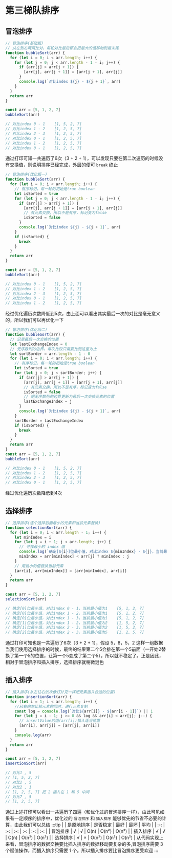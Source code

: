 # 第三梯队排序

## 冒泡排序

```js
// 冒泡排序(基础版)
// 从左到右两两比对，每轮对比最后都会把最大的值移动到最末尾
function bubbleSort(arr) {
  for (let i = 0; i < arr.length; i++) {
    for (let j = 0; j < arr.length - 1 - i; j++) {
      if (arr[j] > arr[j + 1]) {
        [arr[j], arr[j + 1]] = [arr[j + 1], arr[j]]
      }
      console.log(`对比index ${j} - ${j + 1}`, arr)
    }
  }
  return arr
}

const arr = [5, 1, 2, 7]
bubbleSort(arr)

// 对比index 0 - 1    [1, 5, 2, 7]
// 对比index 1 - 2    [1, 2, 5, 7]
// 对比index 2 - 3    [1, 2, 5, 7]
// 对比index 0 - 1    [1, 2, 5, 7]
// 对比index 1 - 2    [1, 2, 5, 7]
// 对比index 0 - 1    [1, 2, 5, 7]
```

通过打印可知一共遍历了6次（3 + 2 + 1），可以发现只要在第二次遍历的时候没有交换值，则说明排序已经完成，外层的便可 `break` 终止

```js
// 冒泡排序(优化版一)
function bubbleSort(arr) {
  for (let i = 0; i < arr.length; i++) {
    // 有序标记，每一轮的初始是true boolean
    let isSorted = true
    for (let j = 0; j < arr.length - 1 - i; j++) {
      if (arr[j] > arr[j + 1]) {
        [arr[j], arr[j + 1]] = [arr[j + 1], arr[j]]
        // 有元素交换，所以不是有序，标记变为false
        isSorted = false
      }
      console.log(`对比index ${j} - ${j + 1}`, arr)
    }
    if (isSorted) {
      break
    }
  }
  return arr
}

const arr = [5, 1, 2, 7]
bubbleSort(arr)

// 对比index 0 - 1    [1, 5, 2, 7]
// 对比index 1 - 2    [1, 2, 5, 7]
// 对比index 2 - 3    [1, 2, 5, 7]
// 对比index 0 - 1    [1, 2, 5, 7]
// 对比index 1 - 2    [1, 2, 5, 7]
```
经过优化遍历次数降低到5次，由上面可以看出其实最后一次的对比是毫无意义的，所以我们可以再优化一下

```js
// 冒泡排序(优化版二)
function bubbleSort(arr) {
  // 记录最后一次交换的位置
  let lastExchangeIndex = 0
  // 无序数列的边界，每次比较只需要比到这里为止
  let sortBorder = arr.length - 1 - 0
  for (let i = 0; i < arr.length; i++) {
    // 有序标记，每一轮的初始是true boolean
    let isSorted = true
    for (let j = 0; j < sortBorder; j++) {
      if (arr[j] > arr[j + 1]) {
        [arr[j], arr[j + 1]] = [arr[j + 1], arr[j]]
        // 有元素交换，所以不是有序，标记变为false
        isSorted = false
        // 把无序数列的边界更新为最后一次交换元素的位置
        lastExchangeIndex = j
      }
      console.log(`对比index ${j} - ${j + 1}`, arr)
    }
    sortBorder = lastExchangeIndex
    if (isSorted) {
      break
    }
  }
  return arr
}
const arr = [5, 1, 2, 7]
bubbleSort(arr)

// 对比index 0 - 1    [1, 5, 2, 7]
// 对比index 1 - 2    [1, 2, 5, 7]
// 对比index 2 - 3    [1, 2, 5, 7]
// 对比index 0 - 1    [1, 2, 5, 7]
```
经过优化遍历次数降低到4次

## 选择排序

```js
// 选择排序(逐个选择后面最小的元素和当前元素替换)
function selectionSort(arr) {
  for (let i = 0; i < arr.length - 1; i++) {
    let minIndex = i
    for (let j = i + 1; j < arr.length; j++) {
      // 寻找最小的 index 值
      console.log(`确定[${i}]位最小值，对比index ${minIndex} - ${j}，当前最小值为${arr[arr[minIndex] < arr[j] ? minIndex : j]}`, arr)
      minIndex = arr[minIndex] < arr[j] ? minIndex : j
    }
    // 用最小的值替换当前元素
    [arr[i], arr[minIndex]] = [arr[minIndex], arr[i]]
  }
  return arr
}

const arr = [5, 1, 2, 7]
selectionSort(arr)

// 确定[0]位最小值，对比index 0 - 1，当前最小值为1    [5, 1, 2, 7]
// 确定[0]位最小值，对比index 1 - 2，当前最小值为1    [5, 1, 2, 7]
// 确定[0]位最小值，对比index 1 - 3，当前最小值为1    [5, 1, 2, 7]
// 确定[1]位最小值，对比index 1 - 2，当前最小值为2    [1, 5, 2, 7]
// 确定[1]位最小值，对比index 2 - 3，当前最小值为2    [1, 5, 2, 7]
// 确定[2]位最小值，对比index 2 - 3，当前最小值为5    [1, 2, 5, 7]
```
通过打印可知也是一共遍历了6次（3 + 2 + 1），假设 5，8，5，2 这样一组数据当我们使用选择排序的时候，最终的结果第二个5会排在第一个5前面（一开始2替换了第一个5的位置，让第一个5变成了第二个5），所以就不稳定了。正是因此，相对于冒泡排序和插入排序，选择排序就稍微逊色

## 插入排序

```js
// 插入排序(从左往右依次像打扑克一样把元素插入合适的位置)
function insertionSort(arr) {
  for (let i = 1; i < arr.length; i++) {
    //从右向左比较元素的同时，进行元素复制
    const log = console.log(`对比${arr[i]} - ${arr[i - 1]}`) || 1
    for (let j = i - 1; j >= 0 && log && arr[i] < arr[j]; j--) {
      // insertValue的值(arr[i])插入适当位置
      [arr[i], arr[j]] = [arr[j], arr[i]]
    }
    console.log(arr)
  }
  return arr
}

const arr = [5, 1, 2, 7]
insertionSort(arr)

// 对比1 , 5
// [1, 5, 2, 7]
// 对比2 , 5
// 对比2 , 1
// [1, 2, 5, 7] 把 2 插入在 1 和 5 中间
// 对比7 , 5
// [1, 2, 5, 7]
```
通过上述打印可以看出一共遍历了四遍（和优化过的冒泡排序一样），由此可见如果有一定顺序的排序中，优化过的 `冒泡排序` 和 `插入排序` 能够优先的节省不必要的计算，由此我们可以总结
:::tip
|          | 是原地排序 | 是否稳定 | 最好  | 最坏  | 平均  |
|  :-:     | :-:       |  :-:     | :-:   | :-:   | :-:   |
| 冒泡排序  | √         | √       | O(n) | O(n²) | O(n²) |
| 插入排序  | √         | √       | O(n) | O(n²) | O(n²) |
| 选择排序  | √         | ×       | O(n²) | O(n²) | O(n²) |
从代码实现上来看，冒泡排序的数据交换要比插入排序的数据移动要复杂的多,冒泡排序需要 3 个赋值操作，而插入排序只需要 1 个。所以插入排序要比冒泡排序更受欢迎
:::
